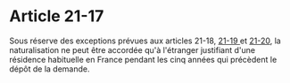 # Article 21-17

Sous réserve des exceptions prévues aux articles 21-18, <a href='/affichCodeArticle.do?cidTexte=LEGITEXT000006070721&idArticle=LEGIARTI000006419877&dateTexte=&categorieLien=cid' title='Code civil - art. 21-19 (V)'>21-19 </a>et <a href='/affichCodeArticle.do?cidTexte=LEGITEXT000006070721&idArticle=LEGIARTI000006419650&dateTexte=&categorieLien=cid' title='Code civil - art. 21-20 (V)'>21-20</a>, la naturalisation ne peut être accordée qu'à l'étranger justifiant d'une résidence habituelle en France pendant les cinq années qui précèdent le dépôt de la demande.